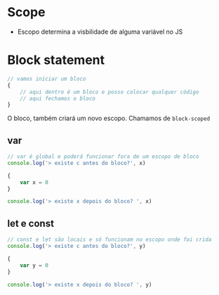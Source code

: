 # Scope

* Escopo determina a visbilidade de alguma variável no JS

# Block statement

```js
// vamos iniciar um bloco
{
    // aqui dentro é um bloco e posso colocar qualquer código
    // aqui fechamos o bloco
}
```
O bloco, também criará um novo escopo. Chamamos de `block-scoped`

## var 
```js 
// var é global e poderá funcionar fora de um escopo de bloco
console.log('> existe c antes do bloco?', x)

{
    var x = 0
}

console.log('> existe x depois do bloco? ', x)

```

## let e const
```js 
// const e let são locais e só funcionam no escopo onde foi crida
console.log('> existe c antes do bloco?', y)

{
    var y = 0
}

console.log('> existe x depois do bloco? ', y)

```